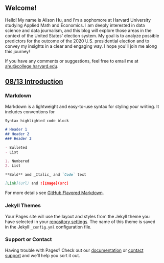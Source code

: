 ## Welcome!

Hello! My name is Alison Hu, and I'm a sophomore at Harvard University studying Applied Math and Economics. I am deeply interested in data science and data journalism, and this blog will explore those areas in the context of the United States' election system. My goal is to analyze possible predictors for the outcome of the 2020 U.S. presidential election and to convey my insights in a clear and engaging way. I hope you'll join me along this journey!

If you have any comments or suggestions, feel free to email me at ahu@college.harvard.edu.

## [08/13 Introduction](posts/01-Intro.md)

### Markdown

Markdown is a lightweight and easy-to-use syntax for styling your writing. It includes conventions for

```markdown
Syntax highlighted code block

# Header 1
## Header 2
### Header 3

- Bulleted
- List

1. Numbered
2. List

**Bold** and _Italic_ and `Code` text

[Link](url) and ![Image](src)
```

For more details see [GitHub Flavored Markdown](https://guides.github.com/features/mastering-markdown/).

### Jekyll Themes

Your Pages site will use the layout and styles from the Jekyll theme you have selected in your [repository settings](https://github.com/ahu6/electionanalytics/settings). The name of this theme is saved in the Jekyll `_config.yml` configuration file.

### Support or Contact

Having trouble with Pages? Check out our [documentation](https://docs.github.com/categories/github-pages-basics/) or [contact support](https://github.com/contact) and we’ll help you sort it out.
